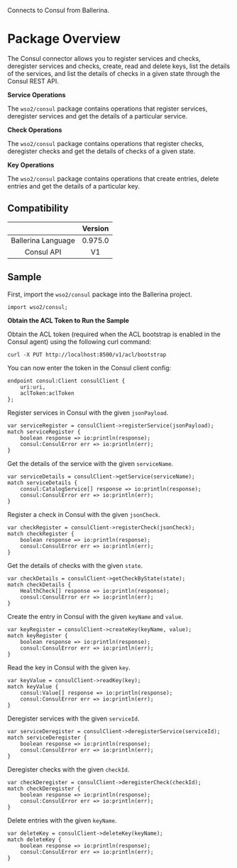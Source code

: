 Connects to Consul from Ballerina.

# Package Overview

The Consul connector allows you to register services and checks, deregister services and checks, create, read and 
delete keys, list the details of the 
services, and list the details of checks in a given state through the Consul REST API.

**Service Operations**

The `wso2/consul` package contains operations that register services, deregister services and get the details of a 
particular service.

**Check Operations**

The `wso2/consul` package contains operations that register checks, deregister checks and get the details of checks
 of a given state.

**Key Operations**

The `wso2/consul` package contains operations that create entries, delete entries and get the details of a particular 
key.


## Compatibility

|                                 |       Version                  |
|  :---------------------------:  |  :---------------------------: |
|  Ballerina Language             |   0.975.0                     |
|  Consul API                     |   V1                           |

## Sample

First, import the `wso2/consul` package into the Ballerina project.

```ballerina
import wso2/consul;
```

**Obtain the ACL Token to Run the Sample**

Obtain the ACL token (required when the ACL bootstrap is enabled in the Consul agent) using the following curl command:
```ballerina
curl -X PUT http://localhost:8500/v1/acl/bootstrap
```

You can now enter the token in the Consul client config:
```ballerina
endpoint consul:Client consulClient {
    uri:uri,
    aclToken:aclToken
};
```

Register services in Consul with the given `jsonPayload`.
```ballerina
var serviceRegister = consulClient->registerService(jsonPayload);
match serviceRegister {
    boolean response => io:println(response);
    consul:ConsulError err => io:println(err);
}
```

Get the details of the service with the given `serviceName`.
```ballerina
var serviceDetails = consulClient->getService(serviceName);
match serviceDetails {
    consul:CatalogService[] response => io:println(response);
    consul:ConsulError err => io:println(err);
}
```

Register a check in Consul with the given `jsonCheck`.
```ballerina
var checkRegister = consulClient->registerCheck(jsonCheck);
match checkRegister {
    boolean response => io:println(response);
    consul:ConsulError err => io:println(err);
}
```

Get the details of checks with the given `state`.
```ballerina
var checkDetails = consulClient->getCheckByState(state);
match checkDetails {
    HealthCheck[] response => io:println(response);
    consul:ConsulError err => io:println(err);
}
```

Create the entry in Consul with the given `keyName` and `value`.
```ballerina
var keyRegister = consulClient->createKey(keyName, value);
match keyRegister {
    boolean response => io:println(response);
    consul:ConsulError err => io:println(err);
}
```

Read the key in Consul with the given `key`.
```ballerina
var keyValue = consulClient->readKey(key);
match keyValue {
    consul:Value[] response => io:println(response);
    consul:ConsulError err => io:println(err);
}
```

Deregister services with the given `serviceId`.
```ballerina
var serviceDeregister = consulClient->deregisterService(serviceId);
match serviceDeregister {
    boolean response => io:println(response);
    consul:ConsulError err => io:println(err);
}
```

Deregister checks with the given `checkId`.
```ballerina
var checkDeregister = consulClient->deregisterCheck(checkId);
match checkDeregister {
    boolean response => io:println(response);
    consul:ConsulError err => io:println(err);
}
```

Delete entries with the given `keyName`.
```ballerina
var deleteKey = consulClient->deleteKey(keyName);
match deleteKey {
    boolean response => io:println(response);
    consul:ConsulError err => io:println(err);
}
```
